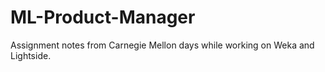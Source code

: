 # ML-Product-Manager
Assignment notes from Carnegie Mellon days while working on Weka and Lightside.
